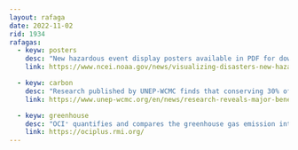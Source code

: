 ```yaml
---
layout: rafaga
date: 2022-11-02
rid: 1934
rafagas:
  - keyw: posters
    desc: "New hazardous event display posters available in PDF for download with 2022 editions of tsunamis, earthquakes and volcanoes"
    link: https://www.ncei.noaa.gov/news/visualizing-disasters-new-hazardous-event-posters-available

  - keyw: carbon
    desc: "Research published by UNEP-WCMC finds that conserving 30% of land in strategic locations could safeguard 500 gigatonnes of carbon stored in vegetation and soils"
    link: https://www.unep-wcmc.org/en/news/research-reveals-major-benefits-of-joint-action-on-climate-and-nature

  - keyw: greenhouse
    desc: "OCI⁺ quantifies and compares the greenhouse gas emission intensities of global oil and gas assets and has an online interactive map to see where GHGs are emitted"
    link: https://ociplus.rmi.org/
---
```

